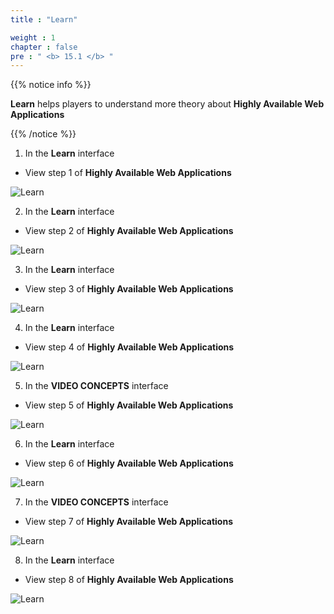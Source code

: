 ```yaml
---
title : "Learn"

weight : 1
chapter : false
pre : " <b> 15.1 </b> "
---
```


{{% notice info %}}

**Learn** helps players to understand more theory about **Highly Available Web Applications**

{{% /notice %}}

1. In the **Learn** interface

- View step 1 of **Highly Available Web Applications**

![Learn](/images/15-highlyavailable/15.1-learn/1-learn.png)

2. In the **Learn** interface

- View step 2 of **Highly Available Web Applications**

![Learn](/images/15-highlyavailable/15.1-learn/2-learn.png)

3. In the **Learn** interface

- View step 3 of **Highly Available Web Applications**

![Learn](/images/15-highlyavailable/15.1-learn/3-learn.png)

4. In the **Learn** interface

- View step 4 of **Highly Available Web Applications**

![Learn](/images/15-highlyavailable/15.1-learn/4-learn.png)

5. In the **VIDEO CONCEPTS** interface

- View step 5 of **Highly Available Web Applications**

![Learn](/images/15-highlyavailable/15.1-learn/5-learn.png)

6. In the **Learn** interface

- View step 6 of **Highly Available Web Applications**

![Learn](/images/15-highlyavailable/15.1-learn/6-learn.png)

7. In the **VIDEO CONCEPTS** interface

- View step 7 of **Highly Available Web Applications**

![Learn](/images/15-highlyavailable/15.1-learn/7-learn.png)

8. In the **Learn** interface

- View step 8 of **Highly Available Web Applications**

![Learn](/images/15-highlyavailable/15.1-learn/8-learn.png)

